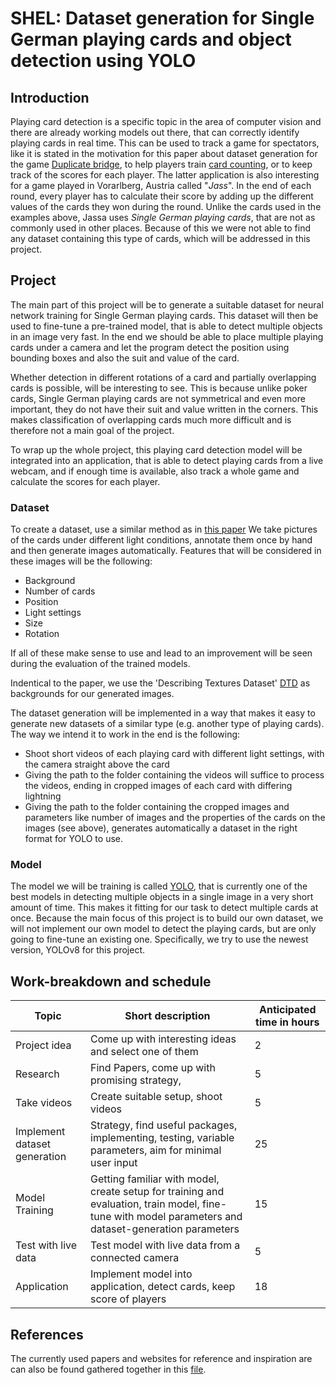 # SHEL: Dataset generation for Single German playing cards and object detection using YOLO

## Introduction

Playing card detection is a specific topic in the area of computer vision and there are already working models out there, that can correctly identify playing cards in real time. This can be used to track a game for spectators, like it is stated in the motivation for this paper about dataset generation for the game [Duplicate bridge](https://arxiv.org/pdf/2109.11861.pdf), to help players train [card counting](https://www.youtube.com/watch?v=Nf3zBJ2cDAs), or to keep track of the scores for each player. The latter application is also interesting for a game played in Vorarlberg, Austria called "*Jass*". In the end of each round, every player has to calculate their score by adding up the different values of the cards they won during the round. Unlike the cards used in the examples above, Jassa uses *Single German playing cards*, that are not as commonly used in other places. Because of this we were not able to find any dataset containing this type of cards, which will be addressed in this project.

## Project

The main part of this project will be to generate a suitable dataset for neural network training for Single German playing cards. This dataset will then be used to fine-tune a pre-trained model, that is able to detect multiple objects in an image very fast. In the end we should be able to place multiple playing cards under a camera and let the program detect the position using bounding boxes and also the suit and value of the card.

Whether detection in different rotations of a card and partially overlapping cards is possible, will be interesting to see. This is because unlike poker cards, Single German playing cards are not symmetrical and even more important, they do not have their suit and value written in the corners. This makes classification of overlapping cards much more difficult and is therefore not a main goal of the project.

To wrap up the whole project, this playing card detection model will be integrated into an application, that is able to detect playing cards from a live webcam, and if enough time is available, also track a whole game and calculate the scores for each player.


### Dataset

To create a dataset, use a similar method as in [this paper](https://arxiv.org/pdf/2109.11861.pdf) We take pictures of the cards under different light conditions, annotate them once by hand and then generate images automatically. Features that will be considered in these images will be the following:

- Background
- Number of cards
- Position
- Light settings
- Size
- Rotation

If all of these make sense to use and lead to an improvement will be seen during the evaluation of the trained models.

Indentical to the paper, we use the 'Describing Textures Dataset' [DTD](https://www.robots.ox.ac.uk/~vgg/data/dtd/) as backgrounds for our generated images.

The dataset generation will be implemented in a way that makes it easy to generate new datasets of a similar type (e.g. another type of playing cards). The way we intend it to work in the end is the following:

- Shoot short videos of each playing card with different light settings, with the camera straight above the card
- Giving the path to the folder containing the videos will suffice to process the videos, ending in cropped images of each card with differing lightning
- Giving the path to the folder containing the cropped images and parameters like number of images and the properties of the cards on the images (see above), generates automatically a dataset in the right format for YOLO to use.

### Model

The model we will be training is called [YOLO](https://browse.arxiv.org/pdf/1506.02640.pdf), that is currently one of the best models in detecting multiple objects in a single image in a very short amount of time. This makes it fitting for our task to detect multiple cards at once. Because the main focus of this project is to build our own dataset, we will not implement our own model to detect the playing cards, but are only going to fine-tune an existing one. Specifically, we try to use the newest version, YOLOv8 for this project.


## Work-breakdown and schedule

|Topic|Short description|Anticipated time in hours|
|---|---|---|
|Project idea|Come up with interesting ideas and select one of them|2|
|Research|Find Papers, come up with promising strategy, |5|
|Take videos|Create suitable setup, shoot videos|5|
|Implement dataset generation|Strategy, find useful packages, implementing, testing, variable parameters, aim for minimal user input|25|
|Model Training|Getting familiar with model, create setup for training and evaluation, train model, fine-tune with model parameters and dataset-generation parameters|15|
|Test with live data|Test model with live data from a connected camera|5|
|Application|Implement model into application, detect cards, keep score of players|18|

## References

The currently used papers and websites for reference and inspiration are can also be found gathered together in this [file](../references.md).



